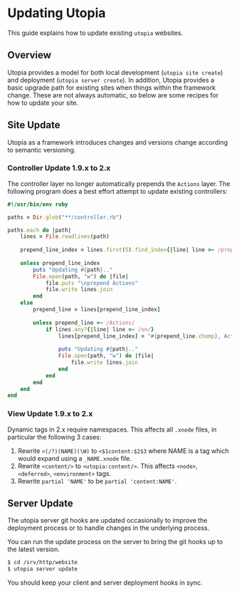 # Updating Utopia

This guide explains how to update existing `utopia` websites.

## Overview

Utopia provides a model for both local development (`utopia site create`) and deployment (`utopia server create`). In addition, Utopia provides a basic upgrade path for existing sites when things within the framework change. These are not always automatic, so below are some recipes for how to update your site.

## Site Update

Utopia as a framework introduces changes and versions change according to semantic versioning. 

### Controller Update 1.9.x to 2.x

The controller layer no longer automatically prepends the `Actions` layer. The following program does a best effort attempt to update existing controllers:

```ruby
#!/usr/bin/env ruby

paths = Dir.glob("**/controller.rb")

paths.each do |path|
	lines = File.readlines(path)
	
	prepend_line_index = lines.first(5).find_index{|line| line =~ /prepend/}
	
	unless prepend_line_index
		puts "Updating #{path}.."
		File.open(path, "w") do |file|
			file.puts "\nprepend Actions"
			file.write lines.join
		end
	else
		prepend_line = lines[prepend_line_index]
		
		unless prepend_line =~ /Actions/
			if lines.any?{|line| line =~ /on/}
				lines[prepend_line_index] = "#{prepend_line.chomp}, Actions\n"
				
				puts "Updating #{path}.."
				File.open(path, "w") do |file|
					file.write lines.join
				end
			end
		end
	end
end
```

### View Update 1.9.x to 2.x

Dynamic tags in 2.x require namespaces. This affects all `.xnode` files, in particular the following 3 cases:

1. Rewrite `<(/?)(NAME)(\W)` to `<$1content:$2$3` where NAME is a tag which would expand using a `_NAME.xnode` file.
2. Rewrite `<content/>` to `<utopia:content/>`. This affects `<node>`, `<deferred>`, `<environment>` tags.
3. Rewrite `partial 'NAME'` to be `partial 'content:NAME'`.

## Server Update

The utopia server git hooks are updated occasionally to improve the deployment process or to handle changes in the underlying process.

You can run the update process on the server to bring the git hooks up to the latest version.

```bash
$ cd /srv/http/website
$ utopia server update
```

You should keep your client and server deployment hooks in sync.
